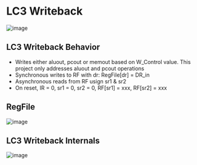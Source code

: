 # LC3 Writeback
![image](https://github.com/coolnikitav/coding-lessons/assets/30304422/9249223f-aa46-4c46-b533-e8c089403ab3)

## LC3 Writeback Behavior
- Writes either aluout, pcout or memout based on W_Control value. This project only addresses aluout and pcout operations
- Synchronous writes to RF with dr: RegFile[dr] = DR_in
- Asynchronous reads from RF usign sr1 & sr2
- On reset, IR = 0, sr1 = 0, sr2 = 0, RF[sr1] = xxx, RF[sr2] = xxx

## RegFile
![image](https://github.com/coolnikitav/coding-lessons/assets/30304422/571263a9-298d-4e3d-8583-f816980c0bf8)

## LC3 Writeback Internals
![image](https://github.com/coolnikitav/coding-lessons/assets/30304422/d7c9fe6a-575b-4bf6-a625-5b9a02ed9dc1)
